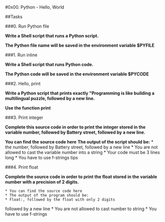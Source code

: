 #0x00. Python - Hello, World

##Tasks

###0. Run Python file

**Write a Shell script that runs a Python script.**

**The Python file name will be saved in the environment variable $PYFILE**

###1. Run inline

**Write a Shell script that runs Python code.**

**The Python code will be saved in the environment variable $PYCODE**

###2. Hello, print

**Write a Python script that prints exactly "Programming is like building a multilingual puzzle, followed by a new line.**

**Use the function print**

###3. Print integer

**Complete this source code in order to print the integer stored in the variable number, followed by Battery street, followed by a new line.**

**You can find the source code here**
**The output of the script should be:**
 	* the number, followed by Battery street,
followed by a new line
	* You are not allowed to cast the variable number into a string
	* Your code must be 3 lines long
	* You have to use f-strings tips

###4. Print float

**Complete the source code in order to print the float stored in the variable number with a precision of 2 digits.**

	* You can find the source code here
	* The output of the program should be:
	* Float:, followed by the float with only 2 digits
followed by a new line
	* You are not allowed to cast number to string
	* You have to use f-strings
